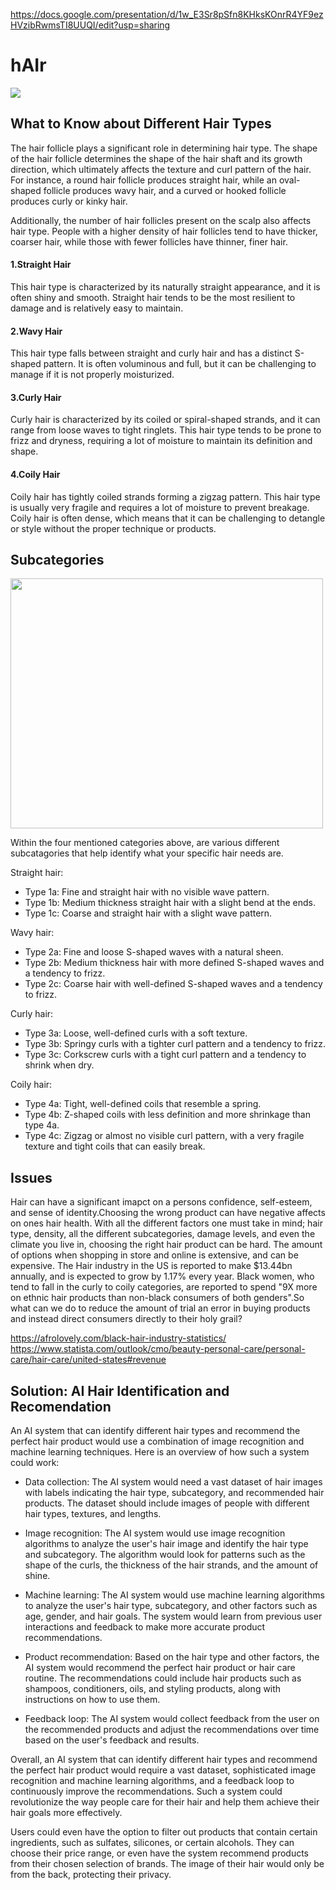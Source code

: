 https://docs.google.com/presentation/d/1w_E3Sr8pSfn8KHksKOnrR4YF9ezHVzibRwmsTI8UUQI/edit?usp=sharing


# hAIr
<img src = "https://www.cutegirlshairstyles.com/wp-content/uploads/2020/04/Hairtype_thumbnail.png">

## What to Know about Different Hair Types
The hair follicle plays a significant role in determining hair type. The shape of the hair follicle determines the shape of the hair shaft and its growth direction, which ultimately affects the texture and curl pattern of the hair. For instance, a round hair follicle produces straight hair, while an oval-shaped follicle produces wavy hair, and a curved or hooked follicle produces curly or kinky hair.

Additionally, the number of hair follicles present on the scalp also affects hair type. People with a higher density of hair follicles tend to have thicker, coarser hair, while those with fewer follicles have thinner, finer hair.

#### 1.Straight Hair 
This hair type is characterized by its naturally straight appearance, and it is often shiny and smooth. Straight hair tends to be the most resilient to damage and is relatively easy to maintain.
#### 2.Wavy Hair 
This hair type falls between straight and curly hair and has a distinct S-shaped pattern. It is often voluminous and full, but it can be challenging to manage if it is not properly moisturized.
#### 3.Curly Hair
Curly hair is characterized by its coiled or spiral-shaped strands, and it can range from loose waves to tight ringlets. This hair type tends to be prone to frizz and dryness, requiring a lot of moisture to maintain its definition and shape.
#### 4.Coily Hair
Coily hair has tightly coiled strands forming a zigzag pattern. This hair type is usually very fragile and requires a lot of moisture to prevent breakage. Coily hair is often dense, which means that it can be challenging to detangle or style without the proper technique or products.


## Subcategories

   <img src = "https://i0.wp.com/therighthairstyles.com/wp-content/uploads/2017/07/types-of-hair.jpg?resize=500%2C411&ssl=1"  width="500" height="400"/>
       
 Within the four mentioned categories above, are various different subcatagories that help identify what your specific hair needs are.
 
Straight hair:

  - Type 1a: Fine and straight hair with no visible wave pattern.
  - Type 1b: Medium thickness straight hair with a slight bend at the ends.
  - Type 1c: Coarse and straight hair with a slight wave pattern.
  
Wavy hair:

  - Type 2a: Fine and loose S-shaped waves with a natural sheen.
  - Type 2b: Medium thickness hair with more defined S-shaped waves and a tendency to frizz.
  - Type 2c: Coarse hair with well-defined S-shaped waves and a tendency to frizz.
  
Curly hair:

  - Type 3a: Loose, well-defined curls with a soft texture.
  - Type 3b: Springy curls with a tighter curl pattern and a tendency to frizz.
  - Type 3c: Corkscrew curls with a tight curl pattern and a tendency to shrink when dry.
  
Coily hair:

  - Type 4a: Tight, well-defined coils that resemble a spring.
  - Type 4b: Z-shaped coils with less definition and more shrinkage than type 4a.
  - Type 4c: Zigzag or almost no visible curl pattern, with a very fragile texture and tight coils that can easily break.
  
  ## Issues 
  
 Hair can have a significant imapct on a persons confidence, self-esteem, and sense of identity.Choosing the wrong product can have negative affects on ones hair health. With all the different factors one must take in mind; hair type, density, all the different subcategories, damage levels, and even the climate you live in, choosing the right hair product can be hard. The amount of options when shopping in store and online is extensive, and can be expensive. The Hair industry in the US is reported to make $13.44bn annually, and is expected to grow by 1.17% every year. Black women, who tend to fall in the curly to coily categories, are reported to spend "9X more on ethnic hair products than non-black consumers of both genders".So what can we do to reduce the amount of trial an error in buying products and instead direct consumers directly to their holy grail?  
 
 https://afrolovely.com/black-hair-industry-statistics/  
 https://www.statista.com/outlook/cmo/beauty-personal-care/personal-care/hair-care/united-states#revenue
 
 ## Solution: AI Hair Identification and Recomendation
 
 An AI system that can identify different hair types and recommend the perfect hair product would use a combination of image recognition and machine learning techniques. Here is an overview of how such a system could work:

- Data collection: The AI system would need a vast dataset of hair images with labels indicating the hair type, subcategory, and recommended hair products. 
          The  dataset should include images of people with different hair types, textures, and lengths.

 - Image recognition: The AI system would use image recognition algorithms to analyze the user's hair image and identify the hair type and subcategory. The              algorithm would look for patterns such as the shape of the curls, the thickness of the hair strands, and the amount of shine.

 - Machine learning: The AI system would use machine learning algorithms to analyze the user's hair type, subcategory, and other factors such as age, gender, and         hair goals. The system would learn from previous user interactions and feedback to make more accurate product recommendations.

 - Product recommendation: Based on the hair type and other factors, the AI system would recommend the perfect hair product or hair care routine. The                     recommendations could include hair products such as shampoos, conditioners, oils, and styling products, along with instructions on how to use them.

 - Feedback loop: The AI system would collect feedback from the user on the recommended products and adjust the recommendations over time based on the user's             feedback and results.

Overall, an AI system that can identify different hair types and recommend the perfect hair product would require a vast dataset, sophisticated image recognition and machine learning algorithms, and a feedback loop to continuously improve the recommendations. Such a system could revolutionize the way people care for their hair and help them achieve their hair goals more effectively. 

Users could even have the option to filter out products that contain certain ingredients, such as sulfates, silicones, or certain alcohols. They can choose their price range, or even have the system recommend products from their chosen selection of brands.
The image of their hair would only be from the back, protecting their privacy. 
 
